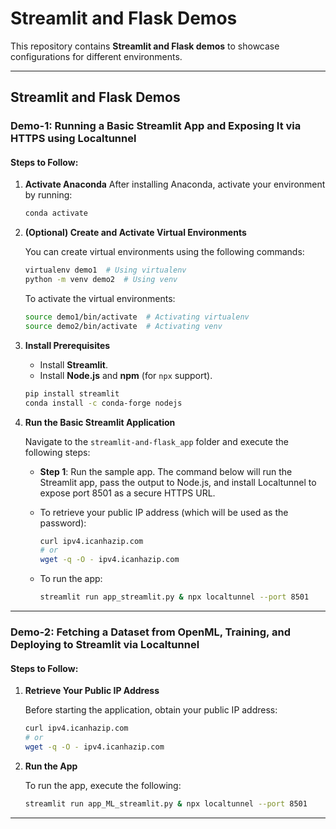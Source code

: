 
# Streamlit and Flask Demos

This repository contains **Streamlit and Flask demos** to showcase configurations for different environments.

---

## Streamlit and Flask Demos

### Demo-1: Running a Basic Streamlit App and Exposing It via HTTPS using Localtunnel

#### Steps to Follow:

1. **Activate Anaconda**
   After installing Anaconda, activate your environment by running:
   
   ```bash
   conda activate
   ```

2. **(Optional) Create and Activate Virtual Environments**
   
   You can create virtual environments using the following commands:
   
   ```bash
   virtualenv demo1  # Using virtualenv
   python -m venv demo2  # Using venv
   ```

   To activate the virtual environments:
   
   ```bash
   source demo1/bin/activate  # Activating virtualenv
   source demo2/bin/activate  # Activating venv
   ```

3. **Install Prerequisites**
   
   - Install **Streamlit**.
   - Install **Node.js** and **npm** (for `npx` support).

   ```bash
   pip install streamlit
   conda install -c conda-forge nodejs
   ```

4. **Run the Basic Streamlit Application**
   
   Navigate to the `streamlit-and-flask_app` folder and execute the following steps:

   - **Step 1**: Run the sample app. The command below will run the Streamlit app, pass the output to Node.js, and install Localtunnel to expose port 8501 as a secure HTTPS URL.

   - To retrieve your public IP address (which will be used as the password):
   
     ```bash
     curl ipv4.icanhazip.com
     # or
     wget -q -O - ipv4.icanhazip.com
     ```

   - To run the app:
   
     ```bash
     streamlit run app_streamlit.py & npx localtunnel --port 8501
     ```

---

### Demo-2: Fetching a Dataset from OpenML, Training, and Deploying to Streamlit via Localtunnel

#### Steps to Follow:

1. **Retrieve Your Public IP Address**

   Before starting the application, obtain your public IP address:

   ```bash
   curl ipv4.icanhazip.com
   # or
   wget -q -O - ipv4.icanhazip.com
   ```

2. **Run the App**

   To run the app, execute the following:

   ```bash
   streamlit run app_ML_streamlit.py & npx localtunnel --port 8501
   ```

---
